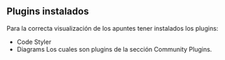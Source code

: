 ## Plugins instalados
Para la correcta visualización de los apuntes tener instalados los plugins:
- Code Styler
- Diagrams
Los cuales son plugins de la sección Community Plugins.